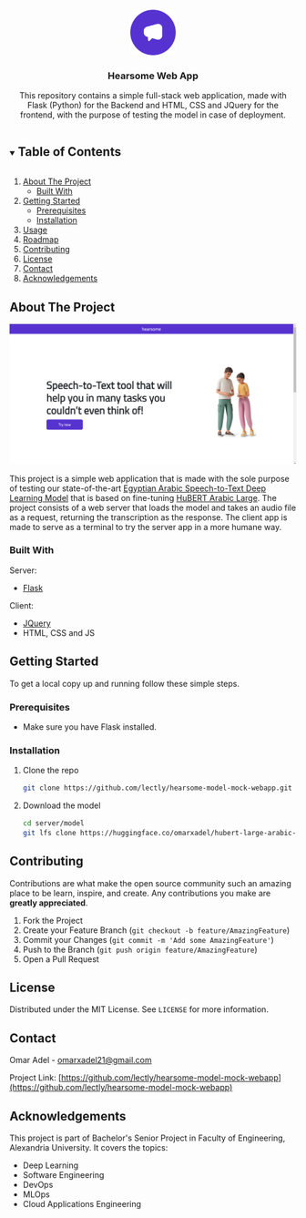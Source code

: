 <!-- PROJECT LOGO -->
<br />
<p align="center">
  <a href="https://github.com/lectly/hearsome-model-mock-webapp">
    <img src="images/logo.png" alt="Logo" width="80" height="80">
  </a>

  <h3 align="center">Hearsome Web App</h3>

  <p align="center">
    This repository contains a simple full-stack web application, made with Flask (Python) for the Backend and HTML, CSS and JQuery for the frontend, with the purpose of testing the model in case of deployment.
  </p>
</p>

<!-- TABLE OF CONTENTS -->
<details open="open">
  <summary><h2 style="display: inline-block">Table of Contents</h2></summary>
  <ol>
    <li>
      <a href="#about-the-project">About The Project</a>
      <ul>
        <li><a href="#built-with">Built With</a></li>
      </ul>
    </li>
    <li>
      <a href="#getting-started">Getting Started</a>
      <ul>
        <li><a href="#prerequisites">Prerequisites</a></li>
        <li><a href="#installation">Installation</a></li>
      </ul>
    </li>
    <li><a href="#usage">Usage</a></li>
    <li><a href="#roadmap">Roadmap</a></li>
    <li><a href="#contributing">Contributing</a></li>
    <li><a href="#license">License</a></li>
    <li><a href="#contact">Contact</a></li>
    <li><a href="#acknowledgements">Acknowledgements</a></li>
  </ol>
</details>

<!-- ABOUT THE PROJECT -->

## About The Project

![Product Name Screen Shot][product-screenshot]

This project is a simple web application that is made with the sole purpose of testing our state-of-the-art [Egyptian Arabic Speech-to-Text Deep Learning Model](https://huggingface.co/omarxadel/hubert-large-arabic-egyptian) that is based on fine-tuning [HuBERT Arabic Large](https://huggingface.co/asafaya/hubert-large-arabic). The project consists of a web server that loads the model and takes an audio file as a request, returning the transcription as the response. The client app is made to serve as a terminal to try the server app in a more humane way.

### Built With

Server:

- [Flask](https://flask.palletsprojects.com/en/2.2.x/)

Client:

- [JQuery](https://jquery.com/)
- HTML, CSS and JS

<!-- GETTING STARTED -->

## Getting Started

To get a local copy up and running follow these simple steps.

### Prerequisites

- Make sure you have Flask installed.

### Installation

1. Clone the repo
   ```sh
   git clone https://github.com/lectly/hearsome-model-mock-webapp.git
   ```
2. Download the model
   ```sh
   cd server/model
   git lfs clone https://huggingface.co/omarxadel/hubert-large-arabic-egyptian
   ```

## Contributing

Contributions are what make the open source community such an amazing place to be learn, inspire, and create. Any contributions you make are **greatly appreciated**.

1. Fork the Project
2. Create your Feature Branch (`git checkout -b feature/AmazingFeature`)
3. Commit your Changes (`git commit -m 'Add some AmazingFeature'`)
4. Push to the Branch (`git push origin feature/AmazingFeature`)
5. Open a Pull Request

<!-- LICENSE -->

## License

Distributed under the MIT License. See `LICENSE` for more information.

<!-- CONTACT -->

## Contact

Omar Adel - omarxadel21@gmail.com

Project Link: [https://github.com/lectly/hearsome-model-mock-webapp](https://github.com/lectly/hearsome-model-mock-webapp)

<!-- ACKNOWLEDGEMENTS -->

## Acknowledgements

This project is part of Bachelor's Senior Project in Faculty of Engineering, Alexandria University. It covers the topics:

- Deep Learning
- Software Engineering
- DevOps
- MLOps
- Cloud Applications Engineering

[product-screenshot]: images/screenshot.png
